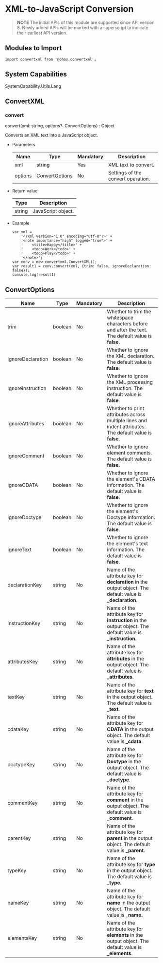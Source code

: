# XML-to-JavaScript Conversion

> **NOTE**
> The initial APIs of this module are supported since API version 8. Newly added APIs will be marked with a superscript to indicate their earliest API version.


## Modules to Import

```
import convertxml from '@ohos.convertxml';
```

## System Capabilities

SystemCapability.Utils.Lang

## ConvertXML


### convert

convert(xml: string, options?: ConvertOptions) : Object

Converts an XML text into a JavaScript object.


- Parameters

  | Name| Type| Mandatory| Description|
  | ------- | --------------------------------- | ---- | ------------------ |
  | xml     | string                            | Yes| XML text to convert.|
  | options | [ConvertOptions](#convertoptions) | No| Settings of the convert operation.|

- Return value

  | Type| Description|
  | ------ | ---------------------------- |
  | string | JavaScript object.|

- Example

  ```
  var xml =
      '<?xml version="1.0" encoding="utf-8"?>' +
      '<note importance="high" logged="true">' +
      '    <title>Happy</title>' +
      '    <todo>Work</todo>' +
      '    <todo>Play</todo>' +
      '</note>';
  var conv = new convertxml.ConvertXML();
  var result1 = conv.convert(xml, {trim: false, ignoreDeclaration: false});
  console.log(result1)
  ```


## ConvertOptions

| Name| Type| Mandatory| Description|
| ----------------- | -------- | ---- | ----------------------------------------------------------- |
| trim              | boolean  | No| Whether to trim the whitespace characters before and after the text. The default value is **false**.|
| ignoreDeclaration | boolean  | No| Whether to ignore the XML declaration. The default value is **false**.|
| ignoreInstruction | boolean  | No| Whether to ignore the XML processing instruction. The default value is **false**.|
| ignoreAttributes  | boolean  | No| Whether to print attributes across multiple lines and indent attributes. The default value is **false**.|
| ignoreComment     | boolean  | No| Whether to ignore element comments. The default value is **false**.|
| ignoreCDATA       | boolean  | No| Whether to ignore the element's CDATA information. The default value is **false**.|
| ignoreDoctype     | boolean  | No| Whether to ignore the element's Doctype information. The default value is **false**.|
| ignoreText        | boolean  | No| Whether to ignore the element's text information. The default value is **false**.|
| declarationKey    | string   | No| Name of the attribute key for **declaration** in the output object. The default value is **_declaration**.|
| instructionKey    | string   | No| Name of the attribute key for **instruction** in the output object. The default value is **_instruction**.|
| attributesKey     | string   | No| Name of the attribute key for **attributes** in the output object. The default value is **_attributes**.|
| textKey           | string   | No| Name of the attribute key for **text** in the output object. The default value is **_text**.|
| cdataKey          | string   | No| Name of the attribute key for **CDATA** in the output object. The default value is **_cdata**.|
| doctypeKey        | string   | No| Name of the attribute key for **Doctype** in the output object. The default value is **_doctype**.|
| commentKey        | string   | No| Name of the attribute key for **comment** in the output object. The default value is **_comment**.|
| parentKey         | string   | No| Name of the attribute key for **parent** in the output object. The default value is **_parent**.|
| typeKey           | string   | No| Name of the attribute key for **type** in the output object. The default value is **_type**.|
| nameKey           | string   | No| Name of the attribute key for **name** in the output object. The default value is **_name**.|
| elementsKey       | string   | No| Name of the attribute key for **elements** in the output object. The default value is **_elements**.|
